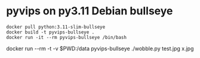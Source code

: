 # pyvips on py3.11 Debian bullseye

```shell
docker pull python:3.11-slim-bullseye
docker build -t pyvips-bullseye .
docker run -it --rm pyvips-bullseye /bin/bash
```

docker run --rm -t -v $PWD:/data pyvips-bullseye ./wobble.py test.jpg x.jpg

